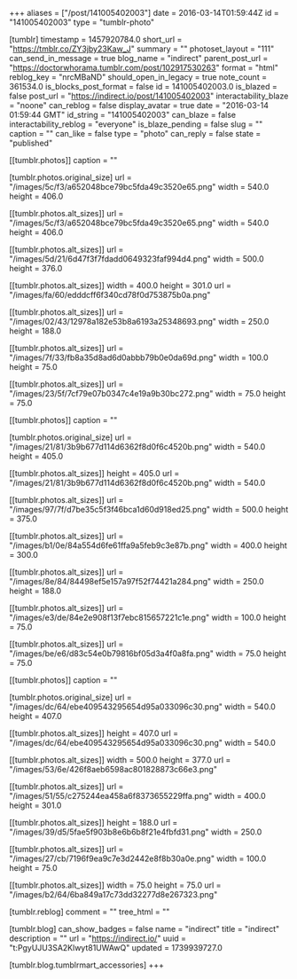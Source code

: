 +++
aliases = ["/post/141005402003"]
date = 2016-03-14T01:59:44Z
id = "141005402003"
type = "tumblr-photo"

[tumblr]
timestamp = 1457920784.0
short_url = "https://tmblr.co/ZY3jby23Kaw_J"
summary = ""
photoset_layout = "111"
can_send_in_message = true
blog_name = "indirect"
parent_post_url = "https://doctorwhorama.tumblr.com/post/102917530263"
format = "html"
reblog_key = "nrcMBaND"
should_open_in_legacy = true
note_count = 361534.0
is_blocks_post_format = false
id = 141005402003.0
is_blazed = false
post_url = "https://indirect.io/post/141005402003"
interactability_blaze = "noone"
can_reblog = false
display_avatar = true
date = "2016-03-14 01:59:44 GMT"
id_string = "141005402003"
can_blaze = false
interactability_reblog = "everyone"
is_blaze_pending = false
slug = ""
caption = ""
can_like = false
type = "photo"
can_reply = false
state = "published"

[[tumblr.photos]]
caption = ""

[tumblr.photos.original_size]
url = "/images/5c/f3/a652048bce79bc5fda49c3520e65.png"
width = 540.0
height = 406.0

[[tumblr.photos.alt_sizes]]
url = "/images/5c/f3/a652048bce79bc5fda49c3520e65.png"
width = 540.0
height = 406.0

[[tumblr.photos.alt_sizes]]
url = "/images/5d/21/6d47f3f7fdadd0649323faf994d4.png"
width = 500.0
height = 376.0

[[tumblr.photos.alt_sizes]]
width = 400.0
height = 301.0
url = "/images/fa/60/edddcff6f340cd78f0d753875b0a.png"

[[tumblr.photos.alt_sizes]]
url = "/images/02/43/12978a182e53b8a6193a25348693.png"
width = 250.0
height = 188.0

[[tumblr.photos.alt_sizes]]
url = "/images/7f/33/fb8a35d8ad6d0abbb79b0e0da69d.png"
width = 100.0
height = 75.0

[[tumblr.photos.alt_sizes]]
url = "/images/23/5f/7cf79e07b0347c4e19a9b30bc272.png"
width = 75.0
height = 75.0

[[tumblr.photos]]
caption = ""

[tumblr.photos.original_size]
url = "/images/21/81/3b9b677d114d6362f8d0f6c4520b.png"
width = 540.0
height = 405.0

[[tumblr.photos.alt_sizes]]
height = 405.0
url = "/images/21/81/3b9b677d114d6362f8d0f6c4520b.png"
width = 540.0

[[tumblr.photos.alt_sizes]]
url = "/images/97/7f/d7be35c5f3f46bca1d60d918ed25.png"
width = 500.0
height = 375.0

[[tumblr.photos.alt_sizes]]
url = "/images/b1/0e/84a554d6fe61ffa9a5feb9c3e87b.png"
width = 400.0
height = 300.0

[[tumblr.photos.alt_sizes]]
url = "/images/8e/84/84498ef5e157a97f52f74421a284.png"
width = 250.0
height = 188.0

[[tumblr.photos.alt_sizes]]
url = "/images/e3/de/84e2e908f13f7ebc815657221c1e.png"
width = 100.0
height = 75.0

[[tumblr.photos.alt_sizes]]
url = "/images/be/e6/d83c54e0b79816bf05d3a4f0a8fa.png"
width = 75.0
height = 75.0

[[tumblr.photos]]
caption = ""

[tumblr.photos.original_size]
url = "/images/dc/64/ebe409543295654d95a033096c30.png"
width = 540.0
height = 407.0

[[tumblr.photos.alt_sizes]]
height = 407.0
url = "/images/dc/64/ebe409543295654d95a033096c30.png"
width = 540.0

[[tumblr.photos.alt_sizes]]
width = 500.0
height = 377.0
url = "/images/53/6e/426f8aeb6598ac801828873c66e3.png"

[[tumblr.photos.alt_sizes]]
url = "/images/51/55/c275244ea458a6f8373655229ffa.png"
width = 400.0
height = 301.0

[[tumblr.photos.alt_sizes]]
height = 188.0
url = "/images/39/d5/5fae5f903b8e6b6b8f21e4fbfd31.png"
width = 250.0

[[tumblr.photos.alt_sizes]]
url = "/images/27/cb/7196f9ea9c7e3d2442e8f8b30a0e.png"
width = 100.0
height = 75.0

[[tumblr.photos.alt_sizes]]
width = 75.0
height = 75.0
url = "/images/b2/64/6ba849a17c73dd32277d8e267323.png"

[tumblr.reblog]
comment = ""
tree_html = ""

[tumblr.blog]
can_show_badges = false
name = "indirect"
title = "indirect"
description = ""
url = "https://indirect.io/"
uuid = "t:PgyUJU3SA2Klwyt81UWAwQ"
updated = 1739939727.0

[tumblr.blog.tumblrmart_accessories]
+++
